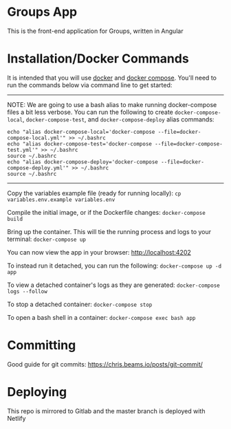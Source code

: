 # Groups App

This is the front-end application for Groups, written in Angular

# Installation/Docker Commands

It is intended that you will use [docker](https://docs.docker.com/engine/installation/)
and [docker compose](https://docs.docker.com/compose/install/). You'll need to run the
commands below via command line to get started:

---
NOTE: We are going to use a bash alias to make running docker-compose files a bit less verbose. You can run the following to create `docker-compose-local`, `docker-compose-test`, and `docker-compose-deploy` alias commands:
```
echo "alias docker-compose-local='docker-compose --file=docker-compose-local.yml'" >> ~/.bashrc
echo "alias docker-compose-test='docker-compose --file=docker-compose-test.yml'" >> ~/.bashrc
source ~/.bashrc
echo "alias docker-compose-deploy='docker-compose --file=docker-compose-deploy.yml'" >> ~/.bashrc
source ~/.bashrc
```
---

Copy the variables example file (ready for running locally):
`cp variables.env.example variables.env`

Compile the initial image, or if the Dockerfile changes:
`docker-compose build`

Bring up the container. This will tie the running process and logs to your terminal:
`docker-compose up`

You can now view the app in your browser:
[http://localhost:4202](http://localhost:4202)

To instead run it detached, you can run the following:
`docker-compose up -d app`

To view a detached container's logs as they are generated:
`docker-compose logs --follow`

To stop a detached container:
`docker-compose stop`

To open a bash shell in a container:
`docker-compose exec bash app`


# Committing

Good guide for git commits:
https://chris.beams.io/posts/git-commit/

# Deploying

This repo is mirrored to Gitlab and the master branch is deployed with Netlify
